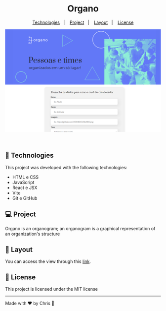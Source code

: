 <h1 align="center"> Organo </h1>

<p align="center">
  <a href="#-tecnologias">Technologies</a>&nbsp;&nbsp;&nbsp;|&nbsp;&nbsp;&nbsp;
  <a href="#-projeto">Project</a>&nbsp;&nbsp;&nbsp;|&nbsp;&nbsp;&nbsp;
  <a href="#-layout">Layout</a>&nbsp;&nbsp;&nbsp;|&nbsp;&nbsp;&nbsp;
  <a href="#memo-licença">License</a>
</p>

<p align="center">
  <img alt="License" src="./.github/banner.png">
</p>

<br>

## 🚀 Technologies

This project was developed with the following technologies:

- HTML e CSS
- JavaScript
- React e JSX
- Vite
- Git e GitHub

## 💻 Project

Organo is an organogram; an organogram is a graphical representation of an organization's structure

## 🔖 Layout

You can access the view through this [link](https://celadon-beignet-7d8bb0.netlify.app).

## :memo: License

This project is licensed under the MIT license

---

Made with ♥ by Chris :wave:
